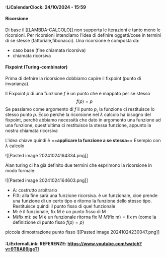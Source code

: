 #### :LiCalendarClock:  24/10/2024 - 15:59

#### Ricorsione
Di base il [[LAMBDA-CALCOLO]] non supporta le iterazioni e tanto meno le ricorsioni. Per ricorsioni intendiamo l'idea di definire oggetti/cose in termini di se stesse (fattoriale,fibonacci). Una ricorsione è composta da:

- caso base (fine chiamata ricorsiva)
- chiamata ricorsiva
#### Fixpoint (Turing-combinator)

Prima di defnire la ricorsione dobbiamo capire il fixpoint (punto di invarianza).

Il Fixpoint $p$ di una funzione $f$ è un punto che è mappato per se stesso 
$$
f(p) = p
$$ Se passiamo come argomento di $f$ il punto $p$, la funzione ci restituisce lo stesso punto $p$. Ecco perchè la ricorsione nel $\lambda$ calcolo ha bisogno del fixpoint, perchè abbiamo necessità che dato in argomento una funzione ad una funzione, quest'ultima ci restituisce la stessa funzione, appunto la nostra chiamata ricorsiva

L'idea chiave quindi è ==**applicare la funzione a se stessa**==
Esempio con $\lambda$ calcolo

![[Pasted image 20241024164334.png]]

Alan turing ci ha già definito due termini che esprimono la ricorsione in modo formale:

![[Pasted image 20241024164603.png]]

- A: costrutto arbitrario
- FIX: alla fine sarà una funzione ricorsiva. è un funzionale, cioè prende una funzione di un certo tipo e ritorno la funzione dello stesso tipo. Restituisce quindi il punto fisso di quel funzionale
- M: è il funzionale, fix M è un punto fisso di M
- M(fix m): se M è un funzionale ritorna fix M $M(\text{fix m}) = \text{fix m}$ (come la definizione di punto fisso $f(p) = p$)

piccola dimostrazione punto fisso
![[Pasted image 20241024230047.png]]


#### :LiExternalLink: REFERENZE: https://www.youtube.com/watch?v=9T8A89jgeTI